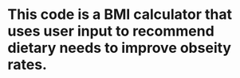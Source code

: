 # This code is a BMI calculator that uses user input to recommend dietary needs to improve obseity rates.
